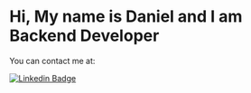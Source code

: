 Hi, My name is Daniel and I am Backend Developer
=============================================================================================================================

You can contact me at:

[![Linkedin Badge](https://img.shields.io/badge/-LINKEDIN-blue?style=flat&logo=Linkedin&logoColor=white&link=https://www.linkedin.com/in/daniel-antonio-eugenio-a4771524b/)](https://www.linkedin.com/in/daniel-antonio-eugenio-a4771524b/)
